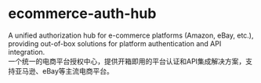 # ecommerce-auth-hub
A unified authorization hub for e-commerce platforms (Amazon, eBay, etc.), providing out-of-box solutions for platform authentication and API integration.  
一个统一的电商平台授权中心，提供开箱即用的平台认证和API集成解决方案，支持亚马逊、eBay等主流电商平台。
